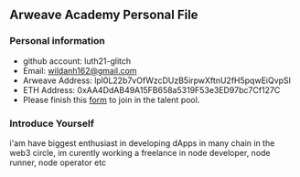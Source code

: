## Arweave Academy Personal File

### Personal information

- github account: luth21-glitch
- Email: wildanh162@gmail.com
- Arweave Address: lpl0L22b7vOfWzcDUzB5irpwXftnU2fH5pqwEiQvpSI
- ETH Address: 0xAA4DdAB49A15FB658a5319F53e3ED97bc7Cf127C
- Please finish this [form](https://docs.google.com/forms/d/e/1FAIpQLSfWA5fIIcBgmRppm3jNz5vmf9Mai_QMVil-2pO4r7YKn_Zhtw/viewform?usp=sf_link) to join in the talent pool.

### Introduce Yourself
 i'am have biggest enthusiast in developing dApps in many chain in the web3 circle, im curently working a freelance in node developer, node runner, node operator etc
